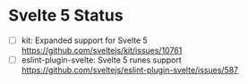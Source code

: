 # Svelte 5 Status
- [ ] kit: Expanded support for Svelte 5 https://github.com/sveltejs/kit/issues/10761
- [ ] eslint-plugin-svelte: Svelte 5 runes support https://github.com/sveltejs/eslint-plugin-svelte/issues/587